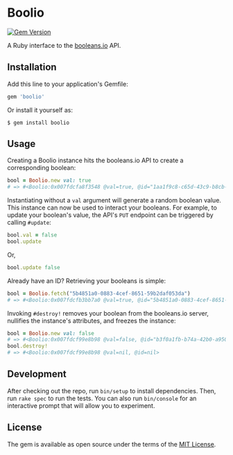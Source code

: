 # Boolio

[![Gem Version](https://badge.fury.io/rb/boolio.svg)](https://badge.fury.io/rb/boolio)

A Ruby interface to the [booleans.io](https://booleans.io) API.

## Installation

Add this line to your application's Gemfile:

```ruby
gem 'boolio'
```

Or install it yourself as:

    $ gem install boolio

## Usage

Creating a Boolio instance hits the booleans.io API to create a corresponding boolean:

```ruby
bool = Boolio.new val: true
# => #<Boolio:0x007fdcfa8f3548 @val=true, @id="1aa1f9c8-c65d-43c9-b8cb-ed171f0719bb">
```

Instantiating without a `val` argument will generate a random boolean value. This instance can now be used to interact your booleans. For example, to update your boolean's value, the API's `PUT` endpoint can be triggered by calling `#update`:

```ruby
bool.val = false
bool.update
```

Or,

```ruby
bool.update false
```

Already have an ID? Retrieving your booleans is simple:

```ruby
bool = Boolio.fetch("5b4851a0-0883-4cef-8651-59b2daf053da")
# => #<Boolio:0x007fdcfb3bb7a0 @val=true, @id="5b4851a0-0883-4cef-8651-59b2daf053da">
```

Invoking `#destroy!` removes your boolean from the booleans.io server, nullifies the instance's attributes, and freezes the instance:

```ruby
bool = Boolio.new val: false
# => #<Boolio:0x007fdcf99e8b98 @val=false, @id="b3f0a1fb-b74a-42b0-a950-cd57bd29a351">
bool.destroy!
# => #<Boolio:0x007fdcf99e8b98 @val=nil, @id=nil>
```

## Development

After checking out the repo, run `bin/setup` to install dependencies. Then, run `rake spec` to run the tests. You can also run `bin/console` for an interactive prompt that will allow you to experiment.

## License

The gem is available as open source under the terms of the [MIT License](http://opensource.org/licenses/MIT).
